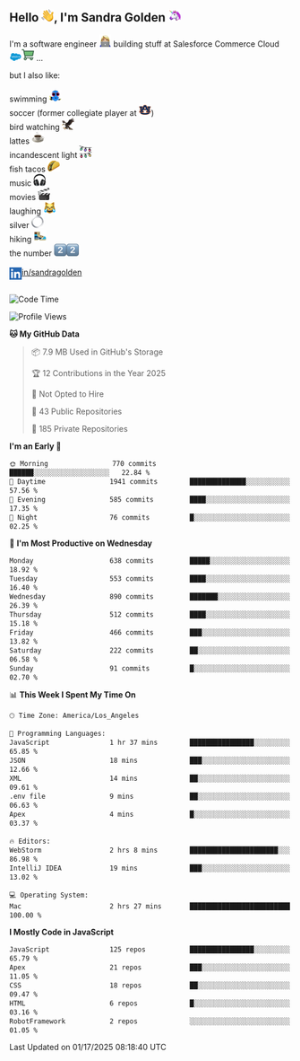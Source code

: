 ## Hello <img src="./static/emoji/wave.png" width="22" />, I'm Sandra Golden <img src="./static/emoji/unicorn-face.png" width="22" />

I'm a software engineer <img src="./static/emoji/female-technologist.png" width="22" /> building stuff at Salesforce Commerce Cloud <img src="./static/emoji/salesforce.png" width="22" /><img src="./static/emoji/commerce-cloud.png" width="22" />&nbsp;...

but I also like:<br/><br/>
swimming <img alt="swimming" src="./static/emoji/keep-swimming.png" width="22" /><br/>
soccer  (former collegiate player at <img src="./static/emoji/auburn.png" width="22" />)<br/>
bird watching <img src="./static/emoji/eagle.png" width="22" /><br/>
lattes <img src="./static/emoji/coffee.png" width="22" /><br/>
incandescent light <img src="./static/emoji/lights.png" width="22" /><br/>
fish tacos <img src="./static/emoji/taco.png" width="22" /><br/>
music <img src="./static/emoji/headphones.png" width="22" /><br/>
movies <img src="./static/emoji/movie-clapper.png" width="22" /><br/>
laughing <img src="./static/emoji/joy-cat.png" width="22" /><br/>
silver <img src="./static/emoji/silver-hoop.png" width="22" /><br/>
hiking <img src="./static/emoji/hiker.png" width="22" /><br/>
the number <img src="./static/emoji/two.png" width="22" /><img src="./static/emoji/two.png" width="22" />
<br/><br/>
<img align="left" alt="Sandra Golden | LinkedIn" width="22px" src="./static/emoji/linkedin.png" /> <a href="https://www.linkedin.com/in/sandragolden/">in/sandragolden</a>
<br/><br/>
<!--START_SECTION:waka-->
![Code Time](http://img.shields.io/badge/Code%20Time-865%20hrs-blue)

![Profile Views](http://img.shields.io/badge/Profile%20Views-0-blue)

**🐱 My GitHub Data** 

> 📦 7.9 MB Used in GitHub's Storage 
 > 
> 🏆 12 Contributions in the Year 2025
 > 
> 🚫 Not Opted to Hire
 > 
> 📜 43 Public Repositories 
 > 
> 🔑 185 Private Repositories 
 > 
**I'm an Early 🐤** 

```text
🌞 Morning                770 commits         ██████░░░░░░░░░░░░░░░░░░░   22.84 % 
🌆 Daytime                1941 commits        ██████████████░░░░░░░░░░░   57.56 % 
🌃 Evening                585 commits         ████░░░░░░░░░░░░░░░░░░░░░   17.35 % 
🌙 Night                  76 commits          █░░░░░░░░░░░░░░░░░░░░░░░░   02.25 % 
```
📅 **I'm Most Productive on Wednesday** 

```text
Monday                   638 commits         █████░░░░░░░░░░░░░░░░░░░░   18.92 % 
Tuesday                  553 commits         ████░░░░░░░░░░░░░░░░░░░░░   16.40 % 
Wednesday                890 commits         ███████░░░░░░░░░░░░░░░░░░   26.39 % 
Thursday                 512 commits         ████░░░░░░░░░░░░░░░░░░░░░   15.18 % 
Friday                   466 commits         ███░░░░░░░░░░░░░░░░░░░░░░   13.82 % 
Saturday                 222 commits         ██░░░░░░░░░░░░░░░░░░░░░░░   06.58 % 
Sunday                   91 commits          █░░░░░░░░░░░░░░░░░░░░░░░░   02.70 % 
```


📊 **This Week I Spent My Time On** 

```text
🕑︎ Time Zone: America/Los_Angeles

💬 Programming Languages: 
JavaScript               1 hr 37 mins        ████████████████░░░░░░░░░   65.85 % 
JSON                     18 mins             ███░░░░░░░░░░░░░░░░░░░░░░   12.66 % 
XML                      14 mins             ██░░░░░░░░░░░░░░░░░░░░░░░   09.61 % 
.env file                9 mins              ██░░░░░░░░░░░░░░░░░░░░░░░   06.63 % 
Apex                     4 mins              █░░░░░░░░░░░░░░░░░░░░░░░░   03.37 % 

🔥 Editors: 
WebStorm                 2 hrs 8 mins        ██████████████████████░░░   86.98 % 
IntelliJ IDEA            19 mins             ███░░░░░░░░░░░░░░░░░░░░░░   13.02 % 

💻 Operating System: 
Mac                      2 hrs 27 mins       █████████████████████████   100.00 % 
```

**I Mostly Code in JavaScript** 

```text
JavaScript               125 repos           ████████████████░░░░░░░░░   65.79 % 
Apex                     21 repos            ███░░░░░░░░░░░░░░░░░░░░░░   11.05 % 
CSS                      18 repos            ██░░░░░░░░░░░░░░░░░░░░░░░   09.47 % 
HTML                     6 repos             █░░░░░░░░░░░░░░░░░░░░░░░░   03.16 % 
RobotFramework           2 repos             ░░░░░░░░░░░░░░░░░░░░░░░░░   01.05 % 
```




 Last Updated on 01/17/2025 08:18:40 UTC
<!--END_SECTION:waka-->
